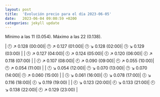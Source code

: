 ```yaml
---
layout: post
title:  'Evolución precio para el día 2023-06-05'
date:   2023-06-04 09:00:59 +0200
categories: jekyll update
---
```

Mínimo a las 11 (0.054). Máximo a las 22 (0.138).

| 🕛 ↗ 0.128 (00:00)| 🕐 ↗ 0.127 (01:00)| 🕑 ↘ 0.128 (02:00)| 🕒 ↘ 0.129 (03:00) |
| 🕓 ↗ 0.127 (04:00)| 🕔 ↗ 0.124 (05:00)| 🕕 ↗ 0.120 (06:00)| 🕖 ↗ 0.118 (07:00) |
| 🕗 ↗ 0.107 (08:00)| 🕘 ↗ 0.090 (09:00)| 🕙 ↗ 0.055 (10:00)| 🕚 ↗ 0.054 (11:00) |
| 🕛 ↘ 0.054 (12:00)| 🕐 ↘ 0.070 (13:00)| 🕑 ↘ 0.070 (14:00)| 🕒 ↗ 0.060 (15:00) |
| 🕓 ↘ 0.061 (16:00)| 🕔 ↘ 0.078 (17:00)| 🕕 ↘ 0.116 (18:00)| 🕖 ↘ 0.119 (19:00) |
| 🕗 ↘ 0.123 (20:00)| 🕘 ↘ 0.133 (21:00)| 🕙 ↘ 0.138 (22:00)| 🕚 ↗ 0.129 (23:00) |


